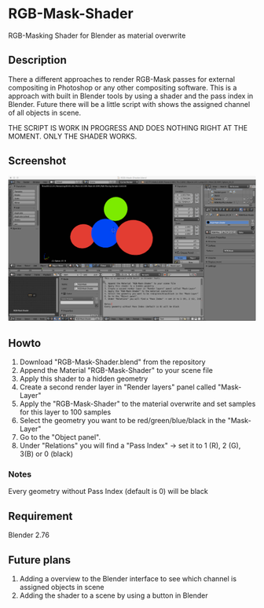 # RGB-Mask-Shader
RGB-Masking Shader for Blender as material overwrite

## Description
There a different approaches to render RGB-Mask passes for external compositing in Photoshop or any other compositing software. This is a approach with built in Blender tools by using a shader and the pass index in Blender.
Future there will be a little script with shows the assigned channel of all objects in scene.

THE SCRIPT IS WORK IN PROGRESS AND DOES NOTHING RIGHT AT THE MOMENT. ONLY THE SHADER WORKS.

## Screenshot
![Alt text](screenshot.png?raw=true "Screenshot of Blender")

## Howto
1. Download "RGB-Mask-Shader.blend" from the repository
2. Append the Material "RGB-Mask-Shader" to your scene file
3. Apply this shader to a hidden geometry
4. Create a second render layer in "Render layers" panel called "Mask-Layer"
5. Apply the "RGB-Mask-Shader" to the material overwrite and set samples for this layer to 100 samples
6. Select the geometry you want to be red/green/blue/black in the "Mask-Layer"
7. Go to the "Object panel".
8. Under "Relations" you will find a "Pass Index" -> set it to 1 (R), 2 (G), 3(B) or 0 (black)

### Notes
Every geometry without Pass Index (default is 0) will be black

## Requirement
Blender 2.76

## Future plans
1. Adding a overview to the Blender interface to see which channel is assigned objects in scene
2. Adding the shader to a scene by using a button in Blender
